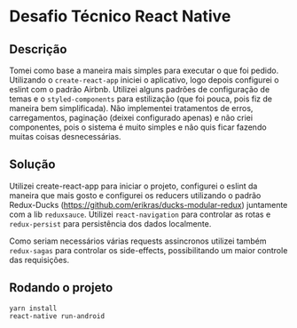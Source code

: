 # Desafio Técnico React Native

## Descrição

Tomei como base a maneira mais simples para executar o que foi pedido. Utilizando o `create-react-app` iniciei o aplicativo, logo depois configurei o eslint com o padrão Airbnb. Utilizei alguns padrões de configuração de temas e o `styled-components` para estilização (que foi pouca, pois fiz de maneira bem simplificada). Não implementei tratamentos de erros, carregamentos, paginação (deixei configurado apenas) e não criei componentes, pois o sistema é muito simples e não quis ficar fazendo muitas coisas desnecessárias.

## Solução

Utilizei create-react-app para iniciar o projeto, configurei o eslint da maneira que mais gosto e configurei os reducers utilizando o padrão Redux-Ducks (https://github.com/erikras/ducks-modular-redux) juntamente com a lib `reduxsauce`. Utilizei `react-navigation` para controlar as rotas e `redux-persist` para persistência dos dados localmente.

Como seriam necessários várias requests assincronos utilizei também `redux-sagas` para controlar os side-effects, possibilitando um maior controle das requisições.

## Rodando o projeto

```
yarn install
react-native run-android
```
